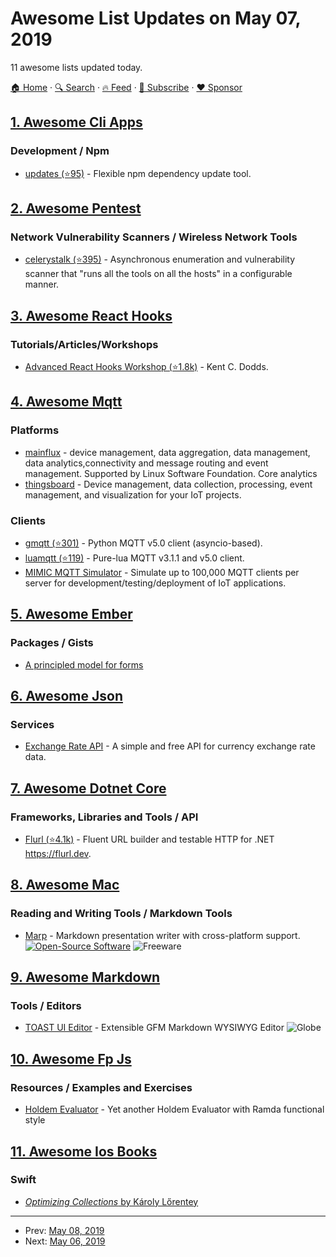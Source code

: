 # Awesome List Updates on May 07, 2019

11 awesome lists updated today.

[🏠 Home](/README.md) · [🔍 Search](https://www.trackawesomelist.com/search/) · [🔥 Feed](https://www.trackawesomelist.com/rss.xml) · [📮 Subscribe](https://trackawesomelist.us17.list-manage.com/subscribe?u=d2f0117aa829c83a63ec63c2f&id=36a103854c) · [❤️  Sponsor](https://github.com/sponsors/theowenyoung)



## [1. Awesome Cli Apps](/content/agarrharr/awesome-cli-apps/README.md)

### Development / Npm

*   [updates (⭐95)](https://github.com/silverwind/updates) - Flexible npm dependency update tool.

## [2. Awesome Pentest](/content/enaqx/awesome-pentest/README.md)

### Network Vulnerability Scanners / Wireless Network Tools

*   [celerystalk (⭐395)](https://github.com/sethsec/celerystalk) - Asynchronous enumeration and vulnerability scanner that "runs all the tools on all the hosts" in a configurable manner.

## [3. Awesome React Hooks](/content/glauberfc/awesome-react-hooks/README.md)

### Tutorials/Articles/Workshops

*   [Advanced React Hooks Workshop (⭐1.8k)](https://github.com/kentcdodds/advanced-react-hooks) - Kent C. Dodds.

## [4. Awesome Mqtt](/content/hobbyquaker/awesome-mqtt/README.md)

### Platforms

*   [mainflux](https://www.mainflux.com/) - device management, data aggregation, data management, data analytics,connectivity and message routing and event management. Supported by Linux Software Foundation.
    Core analytics
*   [thingsboard](https://thingsboard.io/) - Device management, data collection, processing, event management, and visualization for your IoT projects.

### Clients

*   [gmqtt (⭐301)](https://github.com/wialon/gmqtt) - Python MQTT v5.0 client (asyncio-based).
*   [luamqtt (⭐119)](https://github.com/xHasKx/luamqtt/) - Pure-lua MQTT v3.1.1 and v5.0 client.
*   [MIMIC MQTT Simulator](https://www.gambitcomm.com/site/mqttsimulator.php) - Simulate up to 100,000 MQTT clients per server for development/testing/deployment of IoT applications.

## [5. Awesome Ember](/content/ember-community-russia/awesome-ember/README.md)

### Packages / Gists

*   [A principled model for forms](https://gist.github.com/chriskrycho/48fa641eeb55217d4063592b411b1192)

## [6. Awesome Json](/content/burningtree/awesome-json/README.md)

### Services

*   [Exchange Rate API](https://www.exchangerate-api.com) - A simple and free API for currency exchange rate data.

## [7. Awesome Dotnet Core](/content/thangchung/awesome-dotnet-core/README.md)

### Frameworks, Libraries and Tools / API

*   [Flurl (⭐4.1k)](https://github.com/tmenier/Flurl) - Fluent URL builder and testable HTTP for .NET <https://flurl.dev>.

## [8. Awesome Mac](/content/jaywcjlove/awesome-mac/README.md)

### Reading and Writing Tools / Markdown Tools

*   [Marp](https://marp.app) - Markdown presentation writer with cross-platform support. [![Open-Source Software](https://jaywcjlove.github.io/sb/ico/min-oss.svg "Open Source Software")](https://github.com/yhatt/marp) ![Freeware](https://jaywcjlove.github.io/sb/ico/min-free.svg "Freeware")

## [9. Awesome Markdown](/content/BubuAnabelas/awesome-markdown/README.md)

### Tools / Editors

*   [TOAST UI Editor](https://ui.toast.com/tui-editor/) - Extensible GFM Markdown WYSIWYG Editor ![Globe](https://img.icons8.com/color/24/globe.png "Globe")

## [10. Awesome Fp Js](/content/stoeffel/awesome-fp-js/README.md)

### Resources / Examples and Exercises

*   [Holdem Evaluator](https://github.com/laberin/holdem-eval) - Yet another Holdem Evaluator with Ramda functional style

## [11. Awesome Ios Books](/content/bystritskiy/awesome-ios-books/README.md)

### Swift

*   [*Optimizing Collections* by Károly Lőrentey](https://www.objc.io/books/optimizing-collections/)

---

- Prev: [May 08, 2019](/content/2019/05/08/README.md)
- Next: [May 06, 2019](/content/2019/05/06/README.md)